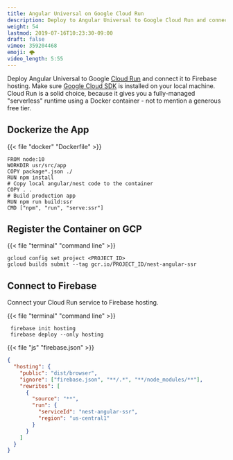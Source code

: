 ```yaml
---
title: Angular Universal on Google Cloud Run
description: Deploy to Angular Universal to Google Cloud Run and connect it to Firebase Hosting
weight: 54
lastmod: 2019-07-16T10:23:30-09:00
draft: false
vimeo: 359204468
emoji: 🌩️
video_length: 5:55
---
```


Deploy Angular Universal to Google [Cloud Run](https://cloud.google.com/run/) and connect it to Firebase hosting. Make sure [Google Cloud SDK](https://cloud.google.com/sdk/) is installed on your local machine. Cloud Run is a solid choice, because it gives you a fully-managed "serverless" runtime using a Docker container - not to mention a generous free tier.

## Dockerize the App

{{< file "docker" "Dockerfile" >}}

```docker
FROM node:10
WORKDIR usr/src/app
COPY package*.json ./
RUN npm install
# Copy local angular/nest code to the container
COPY . .
# Build production app
RUN npm run build:ssr
CMD ["npm", "run", "serve:ssr"]
```

## Register the Container on GCP

{{< file "terminal" "command line" >}}

```text
gcloud config set project <PROJECT_ID>
gcloud builds submit --tag gcr.io/PROJECT_ID/nest-angular-ssr
```

## Connect to Firebase

Connect your Cloud Run service to Firebase hosting.

{{< file "terminal" "command line" >}}

```text
 firebase init hosting
 firebase deploy --only hosting
```

{{< file "js" "firebase.json" >}}

```json
{
  "hosting": {
    "public": "dist/browser",
    "ignore": ["firebase.json", "**/.*", "**/node_modules/**"],
    "rewrites": [
      {
        "source": "**",
        "run": {
          "serviceId": "nest-angular-ssr",
          "region": "us-central1"
        }
      }
    ]
  }
}
```

